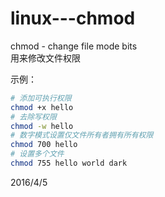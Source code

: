 # linux---chmod

chmod - change file mode bits  
用来修改文件权限  

示例：  
```bash
# 添加可执行权限
chmod +x hello
# 去除写权限
chmod -w hello
# 数字模式设置仅文件所有者拥有所有权限
chmod 700 hello
# 设置多个文件
chmod 755 hello world dark
```


2016/4/5  

